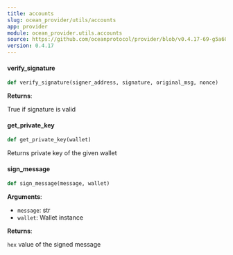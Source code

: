```yaml
---
title: accounts
slug: ocean_provider/utils/accounts
app: provider
module: ocean_provider.utils.accounts
source: https://github.com/oceanprotocol/provider/blob/v0.4.17-69-g5a60369/ocean_provider/utils/accounts.py
version: 0.4.17
---
```

#### verify\_signature

```python
def verify_signature(signer_address, signature, original_msg, nonce)
```

**Returns**:

True if signature is valid

#### get\_private\_key

```python
def get_private_key(wallet)
```

Returns private key of the given wallet

#### sign\_message

```python
def sign_message(message, wallet)
```

**Arguments**:

- `message`: str
- `wallet`: Wallet instance

**Returns**:

`hex` value of the signed message

